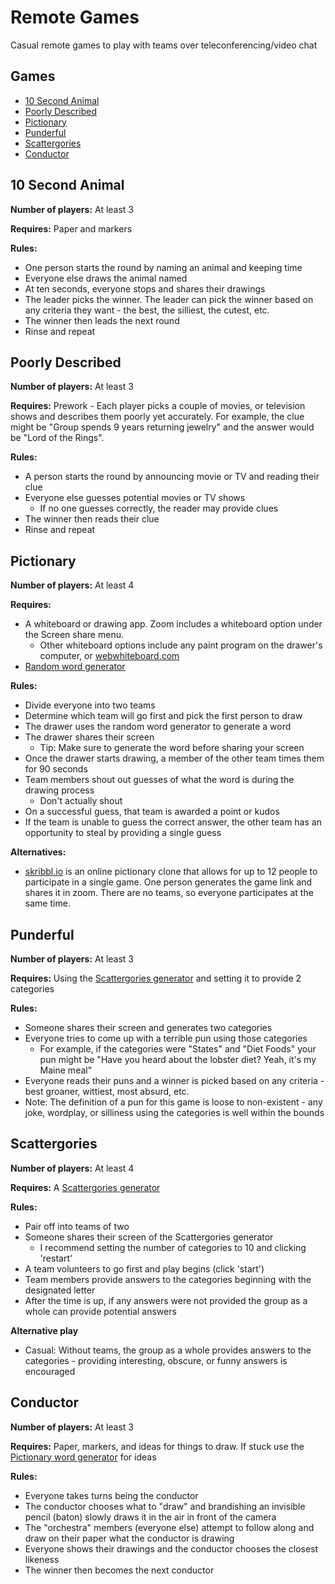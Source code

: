 # Remote Games
Casual remote games to play with teams over teleconferencing/video chat

## Games
* [10 Second Animal](#10-Second-Animal)
* [Poorly Described](#Poorly-Described)
* [Pictionary](#Pictionary)
* [Punderful](#Punderful)
* [Scattergories](#Scattergories)
* [Conductor](#Conductor)

## 10 Second Animal
**Number of players:** At least 3

**Requires:** Paper and markers

**Rules:**

* One person starts the round by naming an animal and keeping time
* Everyone else draws the animal named
* At ten seconds, everyone stops and shares their drawings
* The leader picks the winner. The leader can pick the winner based on any criteria they want - the best, the silliest, the cutest, etc. 
* The winner then leads the next round
* Rinse and repeat

## Poorly Described
**Number of players:** At least 3

**Requires:** Prework - Each player picks a couple of movies, or television shows and describes them poorly yet accurately. For example, the clue might be "Group spends 9 years returning jewelry" and the answer would be "Lord of the Rings".

**Rules:**

* A person starts the round by announcing movie or TV and reading their clue
* Everyone else guesses potential movies or TV shows
    * If no one guesses correctly, the reader may provide clues
* The winner then reads their clue
* Rinse and repeat

## Pictionary
**Number of players:** At least 4

**Requires:** 

* A whiteboard or drawing app. Zoom includes a whiteboard option under the Screen share menu. 
    * Other whiteboard options include any paint program on the drawer's computer, or [webwhiteboard.com](https://www.webwhiteboard.com/)
* [Random word generator](https://randomwordgenerator.com/pictionary.php)

**Rules:**

* Divide everyone into two teams
* Determine which team will go first and pick the first person to draw
* The drawer uses the random word generator to generate a word
* The drawer shares their screen
  * Tip: Make sure to generate the word before sharing your screen
* Once the drawer starts drawing, a member of the other team times them for 90 seconds
* Team members shout out guesses of what the word is during the drawing process
  * Don't actually shout
* On a successful guess, that team is awarded a point or kudos
* If the team is unable to guess the correct answer, the other team has an opportunity to steal by providing a single guess

**Alternatives:**

* [skribbl.io](https://skribbl.io/) is an online pictionary clone that allows for up to 12 people to participate in a single game. One person generates the game link and shares it in zoom. There are no teams, so everyone participates at the same time. 

## Punderful
**Number of players:** At least 3

**Requires:** Using the [Scattergories generator](https://swellgarfo.com/scattergories/) and setting it to provide 2 categories

**Rules:**

* Someone shares their screen and generates two categories
* Everyone tries to come up with a terrible pun using those categories
  * For example, if the categories were "States" and "Diet Foods" your pun might be "Have you heard about the lobster diet? Yeah, it's my Maine meal"
* Everyone reads their puns and a winner is picked based on any criteria - best groaner, wittiest, most absurd, etc.
* Note: The definition of a pun for this game is loose to non-existent - any joke, wordplay, or silliness using the categories is well within the bounds

## Scattergories
**Number of players:** At least 4

**Requires:** A [Scattergories generator](https://swellgarfo.com/scattergories/)

**Rules:**

* Pair off into teams of two
* Someone shares their screen of the Scattergories generator
  * I recommend setting the number of categories to 10 and clicking 'restart'
* A team volunteers to go first and play begins (click 'start')
* Team members provide answers to the categories beginning with the designated letter
* After the time is up, if any answers were not provided the group as a whole can provide potential answers

**Alternative play**

* Casual: Without teams, the group as a whole provides answers to the categories - providing interesting, obscure, or funny answers is encouraged

## Conductor
**Number of players:** At least 3

**Requires:** Paper, markers, and ideas for things to draw. If stuck use the [Pictionary word generator](https://randomwordgenerator.com/pictionary.php) for ideas

**Rules:**

* Everyone takes turns being the conductor
* The conductor chooses what to "draw" and brandishing an invisible pencil (baton) slowly draws it in the air in front of the camera
* The "orchestra" members (everyone else) attempt to follow along and draw on their paper what the conductor is drawing
* Everyone shows their drawings and the conductor chooses the closest likeness
* The winner then becomes the next conductor
